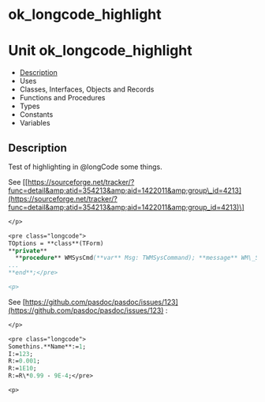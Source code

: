 # ok\_longcode\_highlight


# Unit ok\_longcode\_highlight

- [Description](#PasDoc-Description)
- Uses
- Classes, Interfaces, Objects and Records
- Functions and Procedures
- Types
- Constants
- Variables

<span id="PasDoc-Description"/>

## Description
Test of highlighting in @longCode some things.</p>
<p>


See \[[https://sourceforge.net/tracker/?func=detail&amp;atid=354213&amp;aid=1422011&amp;group\_id=4213](https://sourceforge.net/tracker/?func=detail&amp;atid=354213&amp;aid=1422011&amp;group_id=4213)\]



```pascal
</p>

<pre class="longcode">
TOptions = **class**(TForm)
**private**
  **procedure** WMSysCmd(**var** Msg: TWMSysCommand); **message** WM\_SYSCOMMAND;
...
**end**;</pre>

<p>
```



See [https://github.com/pasdoc/pasdoc/issues/123](https://github.com/pasdoc/pasdoc/issues/123) :



```pascal
</p>

<pre class="longcode">
Somethins.**Name**:=1;
I:=123;
R:=0.001;
R:=1E10;
R:=R\*0.99 - 9E-4;</pre>

<p>
```

<span id="PasDoc-Uses"/>
